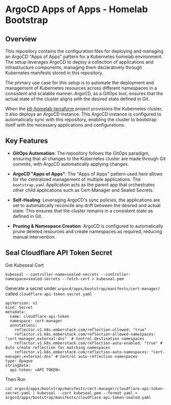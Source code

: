 # ArgoCD Apps of Apps - Homelab Bootstrap

## Overview

This repository contains the configuration files for deploying and managing an ArgoCD "Apps of Apps" pattern for a Kubernetes homelab environment. The setup leverages ArgoCD to deploy a collection of applications and infrastructure components, managing them declaratively through Kubernetes manifests stored in this repository.

The primary use case for this setup is to automate the deployment and management of Kubernetes resources across different namespaces in a consistent and scalable manner. ArgoCD, as a GitOps tool, ensures that the actual state of the cluster aligns with the desired state defined in Git.

When the [k8-homelab-terraform](https://github.com/aryatavakoli/k8-homelab-terraform) project provisions the Kubernetes cluster, it also deploys an ArgoCD instance. This ArgoCD instance is configured to automatically sync with this repository, enabling the cluster to bootstrap itself with the necessary applications and configurations.

## Key Features

- **GitOps Automation**: The repository follows the GitOps paradigm, ensuring that all changes to the Kubernetes cluster are made through Git commits, with ArgoCD automatically applying changes.
  
- **ArgoCD "Apps of Apps"**: The "Apps of Apps" pattern used here allows for the centralized management of multiple applications. The `bootstrap.yaml` Application acts as the parent app that orchestrates other child applications such as Cert-Manager and Sealed Secrets.

- **Self-Healing**: Leveraging ArgoCD's sync policies, the applications are set to automatically reconcile any drift between the desired and actual state. This ensures that the cluster remains in a consistent state as defined in Git.

- **Pruning & Namespace Creation**: ArgoCD is configured to automatically prune deleted resources and create namespaces as required, reducing manual intervention.

## Seal Cloudflare API Token Secret

Get Kubeseal Cert
```  
kubeseal --controller-name=sealed-secrets --controller-namespace=sealed-secrets --fetch-cert > kubeseal.pem

```

Generate a secret under `argocd/apps/bootstrap/manifests/cert-manager/` called `cloudflare-api-token-secret.yaml`
```
apiVersion: v1
kind: Secret
metadata:
  name: cloudflare-api-token
  namespace: cert-manager
  annotations:
    reflector.v1.k8s.emberstack.com/reflection-allowed: "true"
    reflector.v1.k8s.emberstack.com/reflection-allowed-namespaces: "cert-manager,external-dns"  # Control destination namespaces
    reflector.v1.k8s.emberstack.com/reflection-auto-enabled: "true" # Auto create reflection for matching namespaces
    reflector.v1.k8s.emberstack.com/reflection-auto-namespaces: "cert-manager,external-dns" # Control auto-reflection namespaces
type: Opaque
stringData:
  api-token: <API TOKEN>
```

Then Run
```
cat argocd/apps/bootstrap/manifests/cert-manager/cloudflare-api-token-secret.yaml | kubeseal --cert kubeseal.pem --format yaml > argocd/apps/bootstrap/manifests/cloudflare-api-token-sealed.yaml 
```